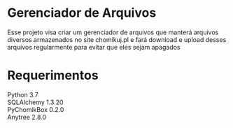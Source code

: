 # Gerenciador de Arquivos

Esse projeto visa criar um gerenciador de arquivos que manterá arquivos diversos armazenados no site chomikuj.pl e fará download e upload desses arquivos 
regularmente para evitar que eles sejam apagados

# Requerimentos
Python 3.7  
SQLAlchemy 1.3.20  
PyChomikBox 0.2.0  
Anytree 2.8.0